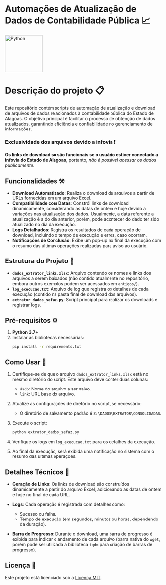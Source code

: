 # Automações de Atualização de Dados de Contabilidade Pública :chart_with_upwards_trend:	
<div style="display: flex; align-items: center;">
    <img src="https://img.shields.io/badge/Python-FFD43B?style=for-the-badge&logo=python&logoColor=blue
    " alt="Python" width="120" style="margin-right: 10px;">
</div>

# Descrição do projeto :clipboard:	

Este repositório contém scripts de automação de atualização e download de arquivos de dados relacionados à contabilidade pública do Estado de Alagoas. O objetivo principal é facilitar o processo de obtenção de dados atualizados, garantindo eficiência e confiabilidade no gerenciamento de informações.

### Exclusividade dos arquivos devido a infovia :heavy_exclamation_mark:

**Os links de download só são funcionais se o usuário estiver conectado a infovia do Estado de Alagoas**, portanto, *não é possível acessar os dados publicamente*.

## Funcionalidades :hammer_and_pick:

- **Download Automatizado**: Realiza o download de arquivos a partir de URLs fornecidas em um arquivo Excel.
- **Compatibilidade com Datas**: Constrói links de download dinamicamente, considerando as datas de ontem e hoje devido a variações nas atualização dos dados. Usualmente, a data referente a atualização é a do dia anterior, porém, pode acontecer do dado ter sido atualizado no dia da execução.
- **Logs Detalhados**: Registra os resultados de cada operação de download, incluindo o tempo de execução e erros, caso ocorram.
- **Notificações de Conclusão**: Exibe um pop-up no final da execução com o resumo das últimas operações realizadas para aviso ao usuário.

## Estrutura do Projeto :scroll:

- **`dados_extrator_links.xlsx`**: Arquivo contendo os nomes e links dos arquivos a serem baixados (não contido atualmente no repositório, embora outros exemplos podem ser acessados em `antigos/`).
- **`log_execucao.txt`**: Arquivo de log que registra os detalhes de cada execução (contido na pasta final de download dos arquivos).
- **`extrator_dados_sefaz.py`**: Script principal para realizar os downloads e registrar logs.

## Pré-requisitos :gear:

1. **Python 3.7+**
2. Instalar as bibliotecas necessárias:
   ```bash
   pip install -r requirements.txt
   ```

## Como Usar :open_book:

1. Certifique-se de que o arquivo `dados_extrator_links.xlsx` está no mesmo diretório do script. Este arquivo deve conter duas colunas:
   - `dado`: Nome do arquivo a ser salvo.
   - `link`: URL base do arquivo.

2. Atualize as configurações de diretório no script, se necessário:
   - O diretório de salvamento padrão é `Z:\DADOS\EXTRATOR\CONSOLIDADAS`.

3. Execute o script:
   ```bash
   python extrator_dados_sefaz.py
   ```

4. Verifique os logs em `log_execucao.txt` para os detalhes da execução.

5. Ao final da execução, será exibida uma notificação no sistema com o resumo das últimas operações.

## Detalhes Técnicos :mag_right:

- **Geração de Links**:
  Os links de download são construídos dinamicamente a partir do arquivo Excel, adicionando as datas de ontem e hoje no final de cada URL.

- **Logs**:
  Cada operação é registrada com detalhes como:
  - Sucesso ou falha.
  - Tempo de execução (em segundos, minutos ou horas, dependendo da duração).

- **Barra de Progresso**:
  Durante o download, uma barra de progresso é exibida para indicar o andamento de cada arquivo (barra nativa do `wget`, porém pode ser utilizada a biblioteca `tqdm` para criação de barras de progresso).

## Licença :bookmark_tabs:	

Este projeto está licenciado sob a [Licença MIT](LICENSE).

